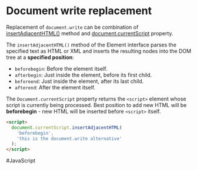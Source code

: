 # Document write replacement

Replacement of `document.write` can be combination of [insertAdjacentHTML()](https://developer.mozilla.org/en-US/docs/Web/API/Element/insertAdjacentHTML) method and [document.currentScript](https://developer.mozilla.org/en-US/docs/Web/API/Document/currentScript) property.

The `insertAdjacentHTML()` method of the Element interface parses the specified text as HTML or XML and inserts the resulting nodes into the DOM tree at a **specified position**: 

 - `beforebegin`: Before the element itself.
 - `afterbegin`: Just inside the element, before its first child.
 - `beforeend`: Just inside the element, after its last child.
 - `afterend`: After the element itself.

The `Document.currentScript` property returns the `<script>` element whose script is currently being processed. Best position to add new HTML will be **beforebegin** - new HTML will be inserted before `<script>` itself.

```html
<script>
  document.currentScript.insertAdjacentHTML(
    'beforebegin', 
    'this is the document.write alternative'
  );
</script>
```

#JavaScript 
